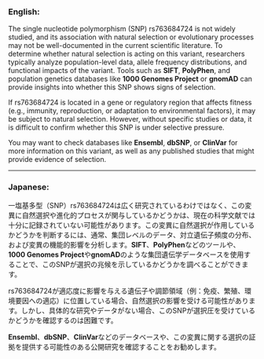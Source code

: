 ### English:
The single nucleotide polymorphism (SNP) rs763684724 is not widely studied, and its association with natural selection or evolutionary processes may not be well-documented in the current scientific literature. To determine whether natural selection is acting on this variant, researchers typically analyze population-level data, allele frequency distributions, and functional impacts of the variant. Tools such as **SIFT**, **PolyPhen**, and population genetics databases like **1000 Genomes Project** or **gnomAD** can provide insights into whether this SNP shows signs of selection.

If rs763684724 is located in a gene or regulatory region that affects fitness (e.g., immunity, reproduction, or adaptation to environmental factors), it may be subject to natural selection. However, without specific studies or data, it is difficult to confirm whether this SNP is under selective pressure.

You may want to check databases like **Ensembl**, **dbSNP**, or **ClinVar** for more information on this variant, as well as any published studies that might provide evidence of selection.

---

### Japanese:
一塩基多型（SNP）rs763684724は広く研究されているわけではなく、この変異に自然選択や進化的プロセスが関与しているかどうかは、現在の科学文献では十分に記録されていない可能性があります。この変異に自然選択が作用しているかどうかを判断するには、通常、集団レベルのデータ、対立遺伝子頻度の分布、および変異の機能的影響を分析します。**SIFT**、**PolyPhen**などのツールや、**1000 Genomes Project**や**gnomAD**のような集団遺伝学データベースを使用することで、このSNPが選択の兆候を示しているかどうかを調べることができます。

rs763684724が適応度に影響を与える遺伝子や調節領域（例：免疫、繁殖、環境要因への適応）に位置している場合、自然選択の影響を受ける可能性があります。しかし、具体的な研究やデータがない場合、このSNPが選択圧を受けているかどうかを確認するのは困難です。

**Ensembl**、**dbSNP**、**ClinVar**などのデータベースや、この変異に関する選択の証拠を提供する可能性のある公開研究を確認することをお勧めします。